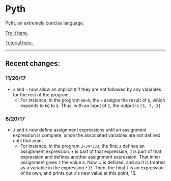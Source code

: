 Pyth
====

Pyth, an extremely concise language.

[Try it here.](https://pyth.herokuapp.com/)

[Tutorial here.](https://pyth.readthedocs.org/en/latest/)

----

## Recent changes:

### 11/26/17

* `=` and `~` now allow an implicit `Q` if they are not followed by any variables for the rest of the program.
  * For instance, in the program `mQ=h`, the `=` assigns the result of `h`, which expands to `hQ` to `Q`. Thus, with an input of `2`, the output is `[3, 3, 3]`.

### 8/20/17

* `J` and `K` now define assignment expressions until an assignment expression is complete, since the associated variables are not defined until that point. 
  * For instance, in the program `J+J4*J3J`, the first `J` defines an assignment expression. `+` is part of that expression, `J` is part of that expression and defines another assignment expression. That inner assignment gives `J` the value `4`. Now, J is defined, and so it is treated as a variable in the expression `*J3`. Then, the final `J` is an expression of its own, and prints out `J`'s new value at this point, 16. 
